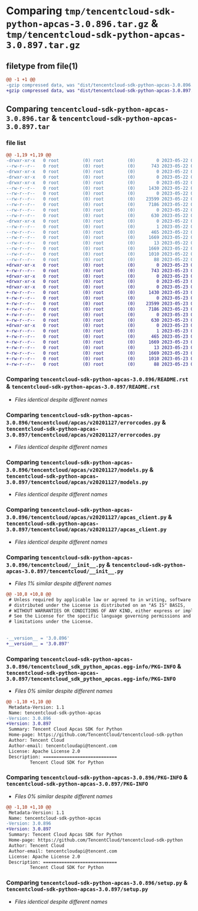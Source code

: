 # Comparing `tmp/tencentcloud-sdk-python-apcas-3.0.896.tar.gz` & `tmp/tencentcloud-sdk-python-apcas-3.0.897.tar.gz`

## filetype from file(1)

```diff
@@ -1 +1 @@
-gzip compressed data, was "dist/tencentcloud-sdk-python-apcas-3.0.896.tar", last modified: Mon May 22 00:14:03 2023, max compression
+gzip compressed data, was "dist/tencentcloud-sdk-python-apcas-3.0.897.tar", last modified: Tue May 23 02:13:14 2023, max compression
```

## Comparing `tencentcloud-sdk-python-apcas-3.0.896.tar` & `tencentcloud-sdk-python-apcas-3.0.897.tar`

### file list

```diff
@@ -1,19 +1,19 @@
-drwxr-xr-x   0 root         (0) root         (0)        0 2023-05-22 00:14:03.000000 tencentcloud-sdk-python-apcas-3.0.896/
--rw-r--r--   0 root         (0) root         (0)      743 2023-05-22 00:14:03.000000 tencentcloud-sdk-python-apcas-3.0.896/README.rst
-drwxr-xr-x   0 root         (0) root         (0)        0 2023-05-22 00:14:03.000000 tencentcloud-sdk-python-apcas-3.0.896/tencentcloud/
-drwxr-xr-x   0 root         (0) root         (0)        0 2023-05-22 00:14:03.000000 tencentcloud-sdk-python-apcas-3.0.896/tencentcloud/apcas/
-drwxr-xr-x   0 root         (0) root         (0)        0 2023-05-22 00:14:03.000000 tencentcloud-sdk-python-apcas-3.0.896/tencentcloud/apcas/v20201127/
--rw-r--r--   0 root         (0) root         (0)     1430 2023-05-22 00:14:03.000000 tencentcloud-sdk-python-apcas-3.0.896/tencentcloud/apcas/v20201127/errorcodes.py
--rw-r--r--   0 root         (0) root         (0)        0 2023-05-22 00:14:03.000000 tencentcloud-sdk-python-apcas-3.0.896/tencentcloud/apcas/v20201127/__init__.py
--rw-r--r--   0 root         (0) root         (0)    23599 2023-05-22 00:14:03.000000 tencentcloud-sdk-python-apcas-3.0.896/tencentcloud/apcas/v20201127/models.py
--rw-r--r--   0 root         (0) root         (0)     7186 2023-05-22 00:14:03.000000 tencentcloud-sdk-python-apcas-3.0.896/tencentcloud/apcas/v20201127/apcas_client.py
--rw-r--r--   0 root         (0) root         (0)        0 2023-05-22 00:14:03.000000 tencentcloud-sdk-python-apcas-3.0.896/tencentcloud/apcas/__init__.py
--rw-r--r--   0 root         (0) root         (0)      630 2023-05-22 00:14:03.000000 tencentcloud-sdk-python-apcas-3.0.896/tencentcloud/__init__.py
-drwxr-xr-x   0 root         (0) root         (0)        0 2023-05-22 00:14:03.000000 tencentcloud-sdk-python-apcas-3.0.896/tencentcloud_sdk_python_apcas.egg-info/
--rw-r--r--   0 root         (0) root         (0)        1 2023-05-22 00:14:03.000000 tencentcloud-sdk-python-apcas-3.0.896/tencentcloud_sdk_python_apcas.egg-info/dependency_links.txt
--rw-r--r--   0 root         (0) root         (0)      465 2023-05-22 00:14:03.000000 tencentcloud-sdk-python-apcas-3.0.896/tencentcloud_sdk_python_apcas.egg-info/SOURCES.txt
--rw-r--r--   0 root         (0) root         (0)     1669 2023-05-22 00:14:03.000000 tencentcloud-sdk-python-apcas-3.0.896/tencentcloud_sdk_python_apcas.egg-info/PKG-INFO
--rw-r--r--   0 root         (0) root         (0)       13 2023-05-22 00:14:03.000000 tencentcloud-sdk-python-apcas-3.0.896/tencentcloud_sdk_python_apcas.egg-info/top_level.txt
--rw-r--r--   0 root         (0) root         (0)     1669 2023-05-22 00:14:03.000000 tencentcloud-sdk-python-apcas-3.0.896/PKG-INFO
--rw-r--r--   0 root         (0) root         (0)     1010 2023-05-22 00:14:03.000000 tencentcloud-sdk-python-apcas-3.0.896/setup.py
--rw-r--r--   0 root         (0) root         (0)       88 2023-05-22 00:14:03.000000 tencentcloud-sdk-python-apcas-3.0.896/setup.cfg
+drwxr-xr-x   0 root         (0) root         (0)        0 2023-05-23 02:13:14.000000 tencentcloud-sdk-python-apcas-3.0.897/
+-rw-r--r--   0 root         (0) root         (0)      743 2023-05-23 02:13:14.000000 tencentcloud-sdk-python-apcas-3.0.897/README.rst
+drwxr-xr-x   0 root         (0) root         (0)        0 2023-05-23 02:13:14.000000 tencentcloud-sdk-python-apcas-3.0.897/tencentcloud/
+drwxr-xr-x   0 root         (0) root         (0)        0 2023-05-23 02:13:14.000000 tencentcloud-sdk-python-apcas-3.0.897/tencentcloud/apcas/
+drwxr-xr-x   0 root         (0) root         (0)        0 2023-05-23 02:13:14.000000 tencentcloud-sdk-python-apcas-3.0.897/tencentcloud/apcas/v20201127/
+-rw-r--r--   0 root         (0) root         (0)     1430 2023-05-23 02:13:14.000000 tencentcloud-sdk-python-apcas-3.0.897/tencentcloud/apcas/v20201127/errorcodes.py
+-rw-r--r--   0 root         (0) root         (0)        0 2023-05-23 02:13:14.000000 tencentcloud-sdk-python-apcas-3.0.897/tencentcloud/apcas/v20201127/__init__.py
+-rw-r--r--   0 root         (0) root         (0)    23599 2023-05-23 02:13:14.000000 tencentcloud-sdk-python-apcas-3.0.897/tencentcloud/apcas/v20201127/models.py
+-rw-r--r--   0 root         (0) root         (0)     7186 2023-05-23 02:13:14.000000 tencentcloud-sdk-python-apcas-3.0.897/tencentcloud/apcas/v20201127/apcas_client.py
+-rw-r--r--   0 root         (0) root         (0)        0 2023-05-23 02:13:14.000000 tencentcloud-sdk-python-apcas-3.0.897/tencentcloud/apcas/__init__.py
+-rw-r--r--   0 root         (0) root         (0)      630 2023-05-23 02:13:14.000000 tencentcloud-sdk-python-apcas-3.0.897/tencentcloud/__init__.py
+drwxr-xr-x   0 root         (0) root         (0)        0 2023-05-23 02:13:14.000000 tencentcloud-sdk-python-apcas-3.0.897/tencentcloud_sdk_python_apcas.egg-info/
+-rw-r--r--   0 root         (0) root         (0)        1 2023-05-23 02:13:14.000000 tencentcloud-sdk-python-apcas-3.0.897/tencentcloud_sdk_python_apcas.egg-info/dependency_links.txt
+-rw-r--r--   0 root         (0) root         (0)      465 2023-05-23 02:13:14.000000 tencentcloud-sdk-python-apcas-3.0.897/tencentcloud_sdk_python_apcas.egg-info/SOURCES.txt
+-rw-r--r--   0 root         (0) root         (0)     1669 2023-05-23 02:13:14.000000 tencentcloud-sdk-python-apcas-3.0.897/tencentcloud_sdk_python_apcas.egg-info/PKG-INFO
+-rw-r--r--   0 root         (0) root         (0)       13 2023-05-23 02:13:14.000000 tencentcloud-sdk-python-apcas-3.0.897/tencentcloud_sdk_python_apcas.egg-info/top_level.txt
+-rw-r--r--   0 root         (0) root         (0)     1669 2023-05-23 02:13:14.000000 tencentcloud-sdk-python-apcas-3.0.897/PKG-INFO
+-rw-r--r--   0 root         (0) root         (0)     1010 2023-05-23 02:13:14.000000 tencentcloud-sdk-python-apcas-3.0.897/setup.py
+-rw-r--r--   0 root         (0) root         (0)       88 2023-05-23 02:13:14.000000 tencentcloud-sdk-python-apcas-3.0.897/setup.cfg
```

### Comparing `tencentcloud-sdk-python-apcas-3.0.896/README.rst` & `tencentcloud-sdk-python-apcas-3.0.897/README.rst`

 * *Files identical despite different names*

### Comparing `tencentcloud-sdk-python-apcas-3.0.896/tencentcloud/apcas/v20201127/errorcodes.py` & `tencentcloud-sdk-python-apcas-3.0.897/tencentcloud/apcas/v20201127/errorcodes.py`

 * *Files identical despite different names*

### Comparing `tencentcloud-sdk-python-apcas-3.0.896/tencentcloud/apcas/v20201127/models.py` & `tencentcloud-sdk-python-apcas-3.0.897/tencentcloud/apcas/v20201127/models.py`

 * *Files identical despite different names*

### Comparing `tencentcloud-sdk-python-apcas-3.0.896/tencentcloud/apcas/v20201127/apcas_client.py` & `tencentcloud-sdk-python-apcas-3.0.897/tencentcloud/apcas/v20201127/apcas_client.py`

 * *Files identical despite different names*

### Comparing `tencentcloud-sdk-python-apcas-3.0.896/tencentcloud/__init__.py` & `tencentcloud-sdk-python-apcas-3.0.897/tencentcloud/__init__.py`

 * *Files 1% similar despite different names*

```diff
@@ -10,8 +10,8 @@
 # Unless required by applicable law or agreed to in writing, software
 # distributed under the License is distributed on an "AS IS" BASIS,
 # WITHOUT WARRANTIES OR CONDITIONS OF ANY KIND, either express or implied.
 # See the License for the specific language governing permissions and
 # limitations under the License.
 
 
-__version__ = '3.0.896'
+__version__ = '3.0.897'
```

### Comparing `tencentcloud-sdk-python-apcas-3.0.896/tencentcloud_sdk_python_apcas.egg-info/PKG-INFO` & `tencentcloud-sdk-python-apcas-3.0.897/tencentcloud_sdk_python_apcas.egg-info/PKG-INFO`

 * *Files 0% similar despite different names*

```diff
@@ -1,10 +1,10 @@
 Metadata-Version: 1.1
 Name: tencentcloud-sdk-python-apcas
-Version: 3.0.896
+Version: 3.0.897
 Summary: Tencent Cloud Apcas SDK for Python
 Home-page: https://github.com/TencentCloud/tencentcloud-sdk-python
 Author: Tencent Cloud
 Author-email: tencentcloudapi@tencent.com
 License: Apache License 2.0
 Description: ============================
         Tencent Cloud SDK for Python
```

### Comparing `tencentcloud-sdk-python-apcas-3.0.896/PKG-INFO` & `tencentcloud-sdk-python-apcas-3.0.897/PKG-INFO`

 * *Files 0% similar despite different names*

```diff
@@ -1,10 +1,10 @@
 Metadata-Version: 1.1
 Name: tencentcloud-sdk-python-apcas
-Version: 3.0.896
+Version: 3.0.897
 Summary: Tencent Cloud Apcas SDK for Python
 Home-page: https://github.com/TencentCloud/tencentcloud-sdk-python
 Author: Tencent Cloud
 Author-email: tencentcloudapi@tencent.com
 License: Apache License 2.0
 Description: ============================
         Tencent Cloud SDK for Python
```

### Comparing `tencentcloud-sdk-python-apcas-3.0.896/setup.py` & `tencentcloud-sdk-python-apcas-3.0.897/setup.py`

 * *Files identical despite different names*

